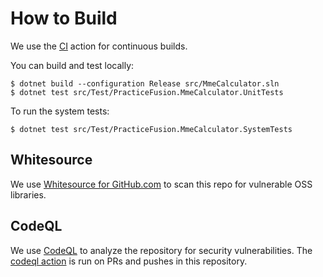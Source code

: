 # How to Build

We use the [CI](https://github.com/practicefusion/mmecalculator/blob/main/.github/workflows/ci.yml) action for continuous builds.

You can build and test locally:

```
$ dotnet build --configuration Release src/MmeCalculator.sln
$ dotnet test src/Test/PracticeFusion.MmeCalculator.UnitTests
```

To run the system tests:

```
$ dotnet test src/Test/PracticeFusion.MmeCalculator.SystemTests
```

## Whitesource

We use [Whitesource for GitHub.com](https://github.com/apps/whitesource-for-github-com) to scan this repo for vulnerable OSS libraries.

## CodeQL

We use [CodeQL](https://codeql.github.com/) to analyze the repository for security vulnerabilities. The [codeql action](https://github.com/practicefusion/mmecalculator/blob/main/.github/workflows/codeql-analysis.yml) is run on PRs and pushes in this repository.